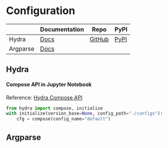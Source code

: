 Configuration
===

|          | Documentation                                           | Repo                                                | PyPI                                         |
| -------- | ------------------------------------------------------- | --------------------------------------------------- | -------------------------------------------- |
| Hydra    | [Docs](https://hydra.cc/docs/intro/)                    | [GitHub](https://github.com/facebookresearch/hydra) | [PyPI](https://pypi.org/project/hydra-core/) |
| Argparse | [Docs](https://docs.python.org/3/library/argparse.html) |                                                     |                                              |

Hydra
---

#### Compose API in Jupyter Notebook

Reference: [Hydra Compose API](https://hydra.cc/docs/advanced/compose_api/)

```python
from hydra import compose, initialize
with initialize(version_base=None, config_path="./configs"):
    cfg = compose(config_name="default")
```

Argparse
---
